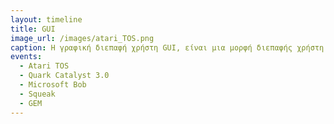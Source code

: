 ```yaml
---
layout: timeline 
title: GUI
image_url: /images/atari_TOS.png
caption: Η γραφική διεπαφή χρήστη GUI, είναι μια μορφή διεπαφής χρήστη που επιτρέπει στους χρήστες να αλληλεπιδρούν με ηλεκτρονικές συσκευές μέσω γραφικών εικονιδίων και ενδείξεων ήχου, όπως κύρια σημειογραφία, αντί για UI που βασίζονται σε κείμενο, πληκτρολογημένες ετικέτες εντολών ή πλοήγηση κειμένου.
events:
  - Atari TOS
  - Quark Catalyst 3.0
  - Microsoft Bob
  - Squeak
  - GEM
---
```

